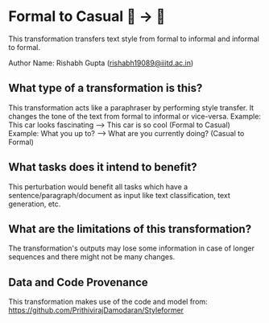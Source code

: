 # Formal to Casual 🐍 → 🦎
This transformation transfers text style from formal to informal and informal to formal.

Author Name: Rishabh Gupta (rishabh19089@iiitd.ac.in)

## What type of a transformation is this?
This transformation acts like a paraphraser by performing style transfer. It changes the tone of the text from formal to informal or vice-versa.
Example: This car looks fascinating --> This car is so cool (Formal to Casual)
Example: What you up to? --> What are you currently doing? (Casual to Formal)

## What tasks does it intend to benefit?
This perturbation would benefit all tasks which have a sentence/paragraph/document as input like text classification, 
text generation, etc. 

## What are the limitations of this transformation?
The transformation's outputs may lose some information in case of longer sequences and there might not be many changes.

## Data and Code Provenance
This transformation makes use of the code and model from: https://github.com/PrithivirajDamodaran/Styleformer
